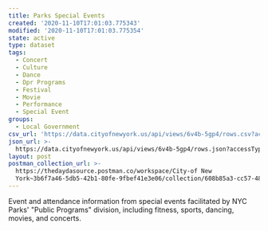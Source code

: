```yaml
---
title: Parks Special Events
created: '2020-11-10T17:01:03.775343'
modified: '2020-11-10T17:01:03.775354'
state: active
type: dataset
tags:
  - Concert
  - Culture
  - Dance
  - Dpr Programs
  - Festival
  - Movie
  - Performance
  - Special Event
groups:
  - Local Government
csv_url: 'https://data.cityofnewyork.us/api/views/6v4b-5gp4/rows.csv?accessType=DOWNLOAD'
json_url: >-
  https://data.cityofnewyork.us/api/views/6v4b-5gp4/rows.json?accessType=DOWNLOAD
layout: post
postman_collection_url: >-
  https://thedaydasource.postman.co/workspace/City-of New
  York~3b6f7a46-5db5-42b1-80fe-9fbef41e3e06/collection/608b85a3-cc57-4898-a17d-8081ae6e0fb0
---
```

Event and attendance information from special events facilitated by NYC Parks' "Public Programs" division, including fitness, sports, dancing, movies, and concerts.

